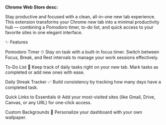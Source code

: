 **Chrome Web Store desc:**

Stay productive and focused with a clean, all-in-one new tab experience. This extension transforms your Chrome new tab into a minimal productivity hub — combining a Pomodoro timer, to-do list, and quick access to your favorite sites in one elegant interface.

✨ Features

Pomodoro Timer ⏱
Stay on task with a built-in focus timer. Switch between Focus, Break, and Rest intervals to manage your work sessions effectively.

To-Do List 📝
Keep track of daily tasks right on your new tab. Mark tasks as completed or add new ones with ease.

Daily Streak Tracker ✅
Build consistency by tracking how many days have a completed task.

Quick Links to Essentials 🌐
Add your most-visited sites (like Gmail, Drive, Canvas, or any URL) for one-click access.

Custom Backgrounds 🎨
Personalize your dashboard with your own wallpaper.
